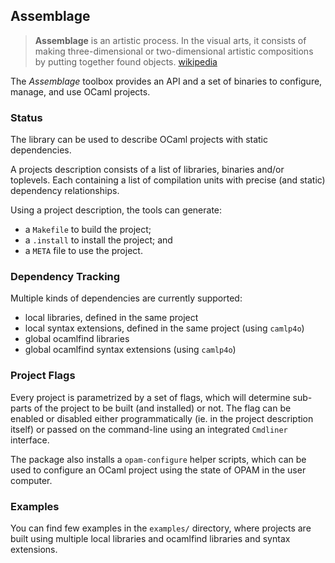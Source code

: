 ## Assemblage

> __Assemblage__ is an artistic process. In the visual arts, it
  consists of making three-dimensional or two-dimensional artistic
  compositions by putting together found objects.
  [wikipedia](http://en.wikipedia.org/wiki/Assemblage_(art))

The *Assemblage* toolbox provides an API and a set of binaries to
configure, manage, and use OCaml projects.

### Status

The library can be used to describe OCaml projects with static dependencies.

A projects description consists of a list of libraries, binaries and/or toplevels.
Each containing a list of compilation units with precise (and static) dependency
relationships.

Using a project description, the tools can generate:

- a `Makefile` to build the project;
- a `.install` to install the project; and
- a `META` file to use the project.

### Dependency Tracking

Multiple kinds of dependencies are currently supported:

- local libraries, defined in the same project
- local syntax extensions, defined in the same project (using `camlp4o`)
- global ocamlfind libraries
- global ocamlfind syntax extensions (using `camlp4o`)

### Project Flags

Every project is parametrized by a set of flags, which will determine sub-parts
of the project to be built (and installed) or not. The flag can be enabled or
disabled either programmatically (ie. in the project description itself) or
passed on the command-line using an integrated `Cmdliner` interface.

The package also installs a `opam-configure` helper scripts, which can be used
to configure an OCaml project using the state of OPAM in the user computer.

### Examples

You can find few examples in the `examples/` directory, where projects are built using
multiple local libraries and ocamlfind libraries and syntax extensions.